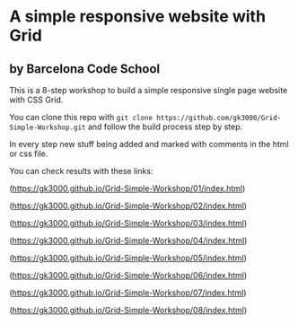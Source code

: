 # A simple responsive website with Grid

## by Barcelona Code School

This is a 8-step workshop to build a simple responsive single page website with CSS Grid.

You can clone this repo with ```git clone https://github.com/gk3000/Grid-Simple-Workshop.git``` and follow the build process step by step. 

In every step new stuff being added and marked with comments in the html or css file. 

You can check results with these links:

(https://gk3000.github.io/Grid-Simple-Workshop/01/index.html)

(https://gk3000.github.io/Grid-Simple-Workshop/02/index.html)

(https://gk3000.github.io/Grid-Simple-Workshop/03/index.html)

(https://gk3000.github.io/Grid-Simple-Workshop/04/index.html)

(https://gk3000.github.io/Grid-Simple-Workshop/05/index.html)

(https://gk3000.github.io/Grid-Simple-Workshop/06/index.html)

(https://gk3000.github.io/Grid-Simple-Workshop/07/index.html)

(https://gk3000.github.io/Grid-Simple-Workshop/08/index.html)